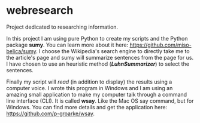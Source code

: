 # webresearch
Project dedicated to researching information.

In this project I am using pure Python to create my scripts and the Python package <b>sumy</b>. You can learn more about it here: https://github.com/miso-belica/sumy. I choose the Wikipedia's search engine to directly take me to the article's page and sumy will summarize sentences from the page for us. I have chosen to use an heuristic method (<b><i>LuhnSummarizer</i></b>) to select the sentences.

Finally my script will <i>read</i> (in addition to display) the results using a computer voice. I wrote this program in Windows and I am using an amazing small application to make my computer talk through a command line interface (CLI). It is called <b>wsay</b>. Like the Mac OS say command, but for Windows. You can find more details and get the application here: https://github.com/p-groarke/wsay.
